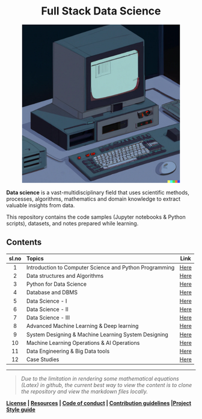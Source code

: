 <h1 align="center">Full Stack Data Science</h1>

<p align="center">
    <a href="https://github.com/kannanjayachandran/Full-Stack-Data-Science"><img src="Logo.png" alt="Logo" height=420></a>
</p>

**Data science** is a vast-multidisciplinary field that uses scientific methods, processes, algorithms, mathematics and domain knowledge to extract valuable insights from data.

This repository contains the code samples (Jupyter notebooks & Python scripts), datasets, and notes prepared while learning.

## Contents

| sl.no | Topics                              |                               Link                                |
| :---: | :---------------------------------- | :---------------------------------------------------------------: |
|   1   | Introduction to Computer Science and Python Programming | [Here](./01.%20Introduction%20to%20Computer%20Science%20and%20Python%20Programming/Readme.md) |
|   2   | Data structures and Algorithms | [Here](./02.%20Data%20Structures%20and%20Algorithms/Readme.md)   |
|   3   | Python for Data Science | [Here](./03.%20Python%20for%20Data%20Science/Readme.md) |
|   4   | Database and DBMS | [Here](./04.%20DBMS%20&%20Database%20Technologies/Readme.md) |
|   5   | Data Science - I | [Here](./05.%20Data_Science-I/Readme.md) |
|   6   | Data Science - II | [Here](./06.%20Data_Science-II/Readme.md) |
|   7   | Data Science - III | [Here](./07.%20Data_science-III/Readme.md)                 |
|   8   | Advanced Machine Learning  & Deep learning | [Here](./08.%20Adv%20Machine%20Learning%20&%20Deep%20Learning/Readme.md)               |
|   9   | System Designing & Machine Learning System Designing   |        [Here](./09.%20System%20Design%20&%20ML%20System%20Design/Readme.md)                       |
|  10   | Machine Learning Operations & AI Operations | [Here](./10.%20MlOps%20&%20AIOps/Readme.md) |
|  11   |Data Engineering & Big Data tools                    | [Here](./12.%20Data%20Engineering%20and%20Big%20Data%20tools/Readme.md)                 |
|  12   |  Case Studies  | [Here](./11.%20Case%20Studies/Readme.md)       |

---

> _Due to the limitation in rendering some mathematical equations (Latex) in github, the current best way to view the content is to clone the repository and view the markdown files locally._

**[License](LICENSE) | [Resources](Resources.md) | [Code of conduct](CODE_OF_CONDUCT.md) | [Contribution guidelines](CONTRIBUTING.md) |[Project Style guide](Style_Guide.md)**
